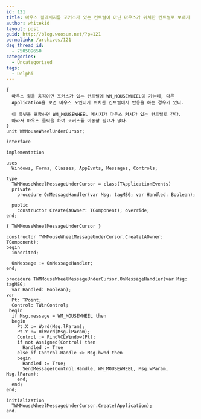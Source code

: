 ```yaml
---
id: 121
title: 마우스 휠메시지를 포커스가 있는 컨트럴이 아닌 마우스가 위치한 컨트럴로 보내기
author: whitekid
layout: post
guid: http://blog.woosum.net/?p=121
permalink: /archives/121
dsq_thread_id:
  - 750509650
categories:
  - Uncategorized
tags:
  - Delphi
---
```

    {  
      마우스 휠을 움직이면 포커스가 있는 컨트럴에 WM_MOUSEWHEEL이 가는데, 다른  
      Application을 보면 마우스 포인터가 위치한 컨트럴에서 반응을 하는 경우가 있다.
    
      이 유닛을 포함하면 WM_MOUSEWHEEL 메시지가 마우스 커서가 있는 컨트럴로 간다.  
      따라서 마우스 클릭을 하여 포커스를 이동할 필요가 없다.  
    }  
    unit WMMouseWheelUnderCursor;
    
    interface
    
    implementation
    
    uses  
      Windows, Forms, Classes, AppEvnts, Messages, Controls;
    
    type  
      TWMMouseWheelMessageUnderCursor = class(TApplicationEvents)  
      private  
        procedure OnMessageHandler(var Msg: tagMSG; var Handled: Boolean);
    
      public  
        constructor Create(AOwner: TComponent); override;  
    end;
    
    { TWMMouseWheelMessageUnderCursor }
    
    constructor TWMMouseWheelMessageUnderCursor.Create(AOwner: TComponent);  
    begin  
      inherited;
    
      OnMessage := OnMessageHandler;  
    end;
    
    procedure TWMMouseWheelMessageUnderCursor.OnMessageHandler(var Msg: tagMSG;  
      var Handled: Boolean);  
    var  
      Pt: TPoint;  
      Control: TWinControl;  
     begin  
      if Msg.message = WM_MOUSEWHEEL then  
      begin  
        Pt.X := Word(Msg.lParam);  
        Pt.Y := HiWord(Msg.lParam);  
        Control := FindVCLWindow(Pt);  
        if not Assigned(Control) then  
          Handled := True  
        else if Control.Handle <> Msg.hwnd then  
        begin  
          Handled := True;  
          SendMessage(Control.Handle, WM_MOUSEWHEEL, Msg.wParam, Msg.lParam);  
        end;  
      end;  
    end;
    
    initialization  
      TWMMouseWheelMessageUnderCursor.Create(Application);
    end.